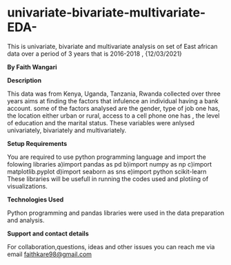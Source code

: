 # univariate-bivariate-multivariate-EDA-

This is univariate, bivariate and multivariate analysis on set of East african data over a period of 3 years that is 2016-2018 , {12/03/2021}

**By Faith Wangari**

**Description**

This data was from Kenya, Uganda, Tanzania, Rwanda collected over three years aims at finding the factors that infulence an individual having a bank account. some of the factors analysed are the gender, type of job one has, the location either urban or rural, access to a cell phone one has , the level of education and the marital status. These variables were anlysed univariately, bivariately and multivariately.

**Setup Requirements**

You are required to use python programming language and import the folowing libraries 
a)import pandas as pd
b)import numpy as np
c)import matplotlib.pyplot
d)import seaborn as sns
e)import python scikit-learn 
These libraries will be usefull in running the codes used and plotiing of visualizations.

**Technologies Used**

Python programming and pandas libraries were used in the data preparation and analysis.

**Support and contact details**

For collaboration,questions, ideas and other issues you can reach me via email faithkare98@gmail.com

